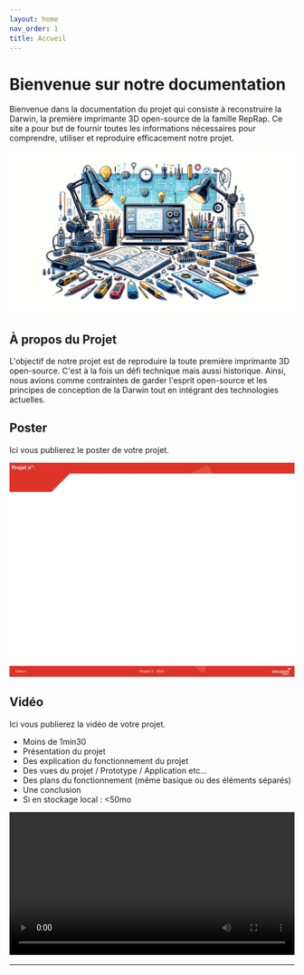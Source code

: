 ```yaml
---
layout: home
nav_order: 1
title: Accueil
---
```


# Bienvenue sur notre documentation

Bienvenue dans la documentation du projet qui consiste à reconstruire la Darwin, la première imprimante 3D open-source de la famille RepRap. Ce site a pour but de fournir toutes les informations nécessaires pour comprendre, utiliser et reproduire efficacement notre projet.

![Illustration vectorielle colorée avec un fond blanc, montrant un atelier équipé pour un projet de conception mécanique, électronique et informatique](images/illustration.png)

## À propos du Projet

L'objectif de notre projet est de reproduire la toute première imprimante 3D open-source. C'est à la fois un défi technique mais aussi historique. Ainsi, nous   avions comme contraintes de garder l'esprit open-source et les principes de conception de la Darwin tout en intégrant des technologies actuelles. 

## Poster

Ici vous publierez le poster de votre projet.

![Poster projet](images/poster.jpg)

## Vidéo

Ici vous publierez la vidéo de votre projet. 
- Moins de 1min30
- Présentation du projet 
- Des explication du fonctionnement du projet
- Des vues du projet / Prototype / Application etc... 
- Des plans du fonctionnement (même basique ou des éléments séparés)
- Une conclusion
- Si en stockage local : <50mo

<video src="images/intro_amiens.mp4" controls title="Title"  style="width: 100%;"></video>

---
